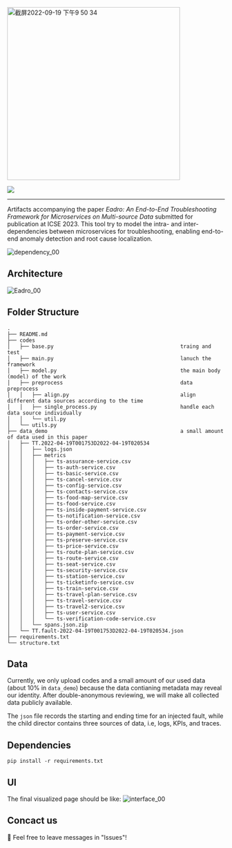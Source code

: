 <img width="400" alt="截屏2022-09-19 下午9 50 34" src="https://user-images.githubusercontent.com/112700133/191033061-ea4a1671-26c7-4d52-b3ed-3495a2ae0292.png">

![](https://img.shields.io/badge/version-0.1-green.svg) 

****
Artifacts accompanying the paper *Eadro: An End-to-End Troubleshooting Framework for Microservices on Multi-source Data* submitted for publication at ICSE 2023. This tool try to model the intra- and inter-dependencies between microservices for troubleshooting, enabling end-to-end anomaly detection and root cause localization.

![dependency_00](https://user-images.githubusercontent.com/112700133/191036446-d4cf8d07-bd4e-4452-a3e2-f7d4e9da0624.png)

## Architecture
![Eadro_00](https://user-images.githubusercontent.com/112700133/191034412-a6999252-b37a-4302-86ca-b1c020d04319.png)

## Folder Structure
```
.
├── README.md
├── codes                                             
│   ├── base.py                                         traing and test
│   ├── main.py                                         lanuch the framework
│   ├── model.py                                        the main body (model) of the work
│   ├── preprocess                                      data preprocess                
│   │   ├── align.py                                    align different data sources according to the time
│   │   ├── single_process.py                           handle each data source individually
│   │   └── util.py
│   └── utils.py
├── data_demo                                           a small amount of data used in this paper
│   ├── TT.2022-04-19T001753D2022-04-19T020534
│   │   ├── logs.json
│   │   ├── metrics
│   │   │   ├── ts-assurance-service.csv
│   │   │   ├── ts-auth-service.csv
│   │   │   ├── ts-basic-service.csv
│   │   │   ├── ts-cancel-service.csv
│   │   │   ├── ts-config-service.csv
│   │   │   ├── ts-contacts-service.csv
│   │   │   ├── ts-food-map-service.csv
│   │   │   ├── ts-food-service.csv
│   │   │   ├── ts-inside-payment-service.csv
│   │   │   ├── ts-notification-service.csv
│   │   │   ├── ts-order-other-service.csv
│   │   │   ├── ts-order-service.csv
│   │   │   ├── ts-payment-service.csv
│   │   │   ├── ts-preserve-service.csv
│   │   │   ├── ts-price-service.csv
│   │   │   ├── ts-route-plan-service.csv
│   │   │   ├── ts-route-service.csv
│   │   │   ├── ts-seat-service.csv
│   │   │   ├── ts-security-service.csv
│   │   │   ├── ts-station-service.csv
│   │   │   ├── ts-ticketinfo-service.csv
│   │   │   ├── ts-train-service.csv
│   │   │   ├── ts-travel-plan-service.csv
│   │   │   ├── ts-travel-service.csv
│   │   │   ├── ts-travel2-service.csv
│   │   │   ├── ts-user-service.csv
│   │   │   └── ts-verification-code-service.csv
│   │   └── spans.json.zip
│   └── TT.fault-2022-04-19T001753D2022-04-19T020534.json
├── requirements.txt
└── structure.txt
```

## Data
Currently, we only upload codes and a small amount of our used data (about 10% in `data_demo`) because the data contianing metadata may reveal our identity. After double-anonymous reviewing, we will make all collected data publicly available.

The `json` file records the starting and ending time for an injected fault, while the child director contains three sources of data, i.e, logs, KPIs, and traces.

## Dependencies
`pip install -r requirements.txt`

## UI
The final visualized page should be like:
![interface_00](https://user-images.githubusercontent.com/112700133/191035850-efc5b72b-47cd-47ff-ac23-e065a8af7857.png)

## Concact us
🍺 Feel free to leave messages in "Issues"! 
